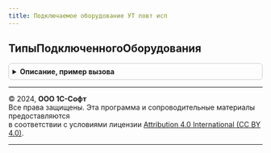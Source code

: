 ```yaml
---
title: Подключаемое оборудование УТ повт исп
---
```



## ТипыПодключенногоОборудования
<details style="margin: 1em 0; padding: 0.5em; border: 1px solid #ccc; border-radius: 6px;">

<summary style="font-weight: bold; cursor: pointer;">Описание, пример вызова</summary>

```bsl

// Получить типы подключенного оборудования.
//
// Возвращаемое значение:
//  Массив - Типы подключенного оборудования.
//
Функция ТипыПодключенногоОборудования() Экспорт
```

Пример вызова
```bsl
Результат = ПодключаемоеОборудованиеУТПовтИсп.ТипыПодключенногоОборудования() 
```
</details>

---

© 2024, **ООО 1С-Софт**  
Все права защищены. Эта программа и сопроводительные материалы предоставляются  
в соответствии с условиями лицензии [Attribution 4.0 International (CC BY 4.0)](https://creativecommons.org/licenses/by/4.0/legalcode).

---
